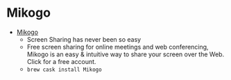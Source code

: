 # Mikogo
- [Mikogo](https://www.mikogo.com/)
  -  Screen Sharing has never been so easy
  - Free screen sharing for online meetings and web conferencing, Mikogo is an easy & intuitive way to share your screen over the Web. Click for a free account.
  - `brew cask install Mikogo`
